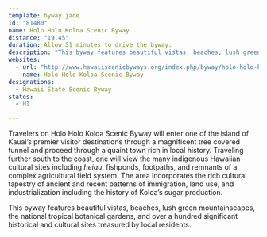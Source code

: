 ```yaml
---
template: byway.jade
id: "81480"
name: Holo Holo Koloa Scenic Byway
distance: "19.45"
duration: Allow 51 minutes to drive the byway.
description: "This byway features beautiful vistas, beaches, lush green mountainscapes, the national tropical botanical gardens, and over a hundred significant historical and cultural sites treasured by local residents."
websites: 
  - url: "http://www.hawaiiscenicbyways.org/index.php/byway/holo-holo-koloa-scenic-byway"
    name: Holo Holo Koloa Scenic Byway
designations: 
  - Hawaii State Scenic Byway
states: 
  - HI

---
```


Travelers on Holo Holo Koloa Scenic Byway will enter one of the island of Kauai’s premier visitor destinations through a magnificent tree covered tunnel and proceed through a quaint town rich in local history. Traveling further south to the coast, one will view the many indigenous Hawaiian cultural sites including _heiau_, fishponds, footpaths, and remnants of a complex agricultural field system. The area incorporates the rich cultural tapestry of ancient and recent patterns of immigration, land use, and industrialization including the history of Koloa’s sugar production.  
 
This byway features beautiful vistas, beaches, lush green mountainscapes, the national tropical botanical gardens, and over a hundred significant historical and cultural sites treasured by local residents.